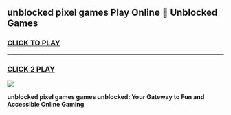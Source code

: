 
## unblocked pixel games Play Online 👋 Unblocked Games
<h3>
<a href="https://premium.freeplayer.one?title=unblocked_pixel_games&ref=19F">CLICK TO PLAY</a></h3>
<hr>

<h3>
<a href="https://premium.freeplayer.one?title=unblocked_pixel_games&ref=19F">CLICK 2 PLAY</a>
  
</h3>

<a href="https://premium.freeplayer.one?title=unblocked_pixel_games&ref=19F"><img src="https://clearcache.store/games.png"></a>


**unblocked pixel games games unblocked: Your Gateway to Fun and Accessible Online Gaming**
